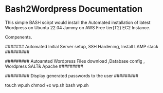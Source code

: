 # Bash2Wordpress Documentation

This simple BASH scirpt would install the Automated installation of latest Wordpress on Ubuntu 22.04 Jammy on AWS Free tier(T2) EC2 Instance.

Compenents.

####### Automated Initial Server setup, SSH Hardening, Install LAMP stack #########

######### Autoamted Wordpress Files download ,Database config , Wordpress SALT& Apache #########

######### Display generated passwords to the user #########

touch wp.sh
chmod +x wp.sh
bash wp.sh





